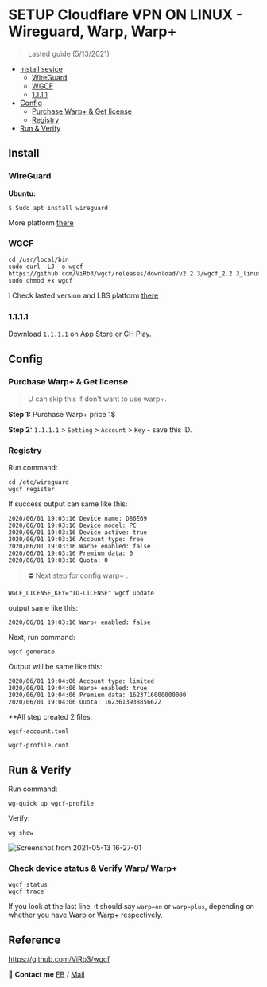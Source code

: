 # SETUP Cloudflare VPN ON LINUX - Wireguard, Warp, Warp+
> Lasted guide (5/13/2021)

- [Install sevice](#Install)
  - [WireGuard](#WireGuard)
  - [WGCF](#WGCF)
  - [1.1.1.1](#1111)
- [Config](#Config)
  - [Purchase Warp+ & Get license](#purchase-warp--get-license)
  - [Registry](#Registry)
- [Run & Verify](#run--verify)

## Install
### WireGuard
**Ubuntu:**

```
$ Sudo apt install wireguard
```
More platform [there](https://www.wireguard.com/install/)

### WGCF

```
cd /usr/local/bin
sudo curl -LJ -o wgcf https://github.com/ViRb3/wgcf/releases/download/v2.2.3/wgcf_2.2.3_linux_amd64
sudo chmod +x wgcf
```
:grey_exclamation: Check lasted version and LBS platform [there](https://github.com/ViRb3/wgcf/releases)

### 1.1.1.1
Download `1.1.1.1` on App Store or CH Play.

## Config

### Purchase Warp+ & Get license
> U can skip this if don't want to use warp+.

**Step 1:** Purchase Warp+ price 1$

**Step 2:** `1.1.1.1` \> `Setting` \> `Account` \> `Key` - save this ID.

### Registry
Run command:
```
cd /etc/wireguard
wgcf register
```

If success output can same like this:
```
2020/06/01 19:03:16 Device name: D86E69
2020/06/01 19:03:16 Device model: PC
2020/06/01 19:03:16 Device active: true
2020/06/01 19:03:16 Account type: free
2020/06/01 19:03:16 Warp+ enabled: false
2020/06/01 19:03:16 Premium data: 0
2020/06/01 19:03:16 Quota: 0
```

> :no_entry: Next step for config warp+ .
```
WGCF_LICENSE_KEY="ID-LICENSE" wgcf update
```
output same like this:
```
2020/06/01 19:03:16 Warp+ enabled: false
```

Next, run command:
```
wgcf generate
```
Output will be same like this:
```
2020/06/01 19:04:06 Account type: limited
2020/06/01 19:04:06 Warp+ enabled: true
2020/06/01 19:04:06 Premium data: 1623716000000000
2020/06/01 19:04:06 Quota: 1623613938856622
```

**All step created 2 files:

`wgcf-account.toml`

`wgcf-profile.conf`


## Run & Verify

Run command:
```
wg-quick up wgcf-profile
```
Verify:
```
wg show
```

![Screenshot from 2021-05-13 16-27-01](https://user-images.githubusercontent.com/82546097/118106699-15002080-b408-11eb-810c-f0ca3fbae4b1.png)

### Check device status & Verify Warp/ Warp+
```
wgcf status
wgcf trace
```
If you look at the last line, it should say `warp=on` or `warp=plus`, depending on whether you have Warp or Warp+ respectively.


## Reference
https://github.com/ViRb3/wgcf

:postbox: **Contact me**
[FB](fb.com/giangsonahh/) /
[Mail](mailto:doanhoang277@gmail.com)
